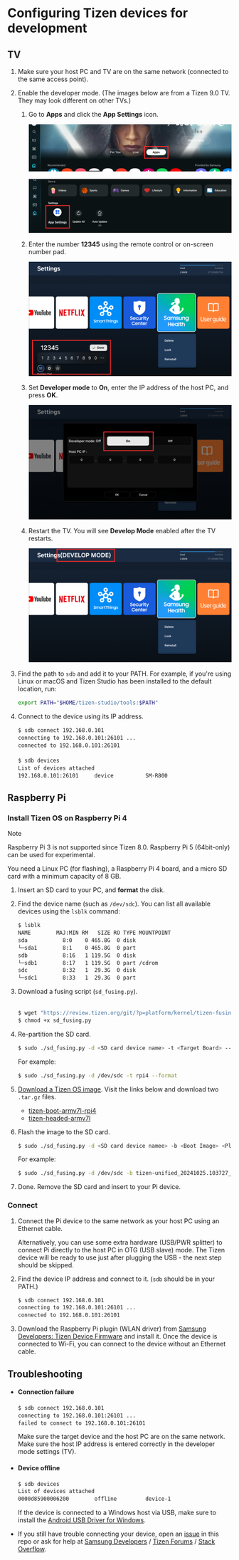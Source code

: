 # Configuring Tizen devices for development

## TV

1. Make sure your host PC and TV are on the same network (connected to the same access point).

1. Enable the developer mode. (The images below are from a Tizen 9.0 TV. They may look different on other TVs.)

   1. Go to **Apps** and click the  **App Settings** icon.

      ![Apps](images/tv-developer-option-1.png)

      ![App Settings](images/tv-developer-option-2.png)

   1. Enter the number **12345** using the remote control or on-screen number pad.

      ![Enter 12345](images/tv-developer-option-3.png)

   1. Set **Developer mode** to **On**, enter the IP address of the host PC, and press **OK**.

      ![Enter IP address](images/tv-developer-option-4.png)

   1. Restart the TV. You will see **Develop Mode** enabled after the TV restarts.

      ![Develop mode enabled](images/tv-developer-option-5.png)

1. Find the path to `sdb` and add it to your PATH. For example, if you're using Linux or macOS and Tizen Studio has been installed to the default location, run:

   ```sh
   export PATH="$HOME/tizen-studio/tools:$PATH"
   ```

1. Connect to the device using its IP address.

   ```sh
   $ sdb connect 192.168.0.101
   connecting to 192.168.0.101:26101 ...
   connected to 192.168.0.101:26101

   $ sdb devices
   List of devices attached
   192.168.0.101:26101     device          SM-R800
   ```

## Raspberry Pi

### Install Tizen OS on Raspberry Pi 4

> [!NOTE]
> Raspberry Pi 3 is not supported since Tizen 8.0. Raspberry Pi 5 (64bit-only) can be used for experimental.

You need a Linux PC (for flashing), a Raspberry Pi 4 board, and a micro SD card with a minimum capacity of 8 GB.

1. Insert an SD card to your PC, and **format** the disk.

1. Find the device name (such as `/dev/sdc`). You can list all available devices using the `lsblk` command:

   ```sh
   $ lsblk
   NAME        MAJ:MIN RM   SIZE RO TYPE MOUNTPOINT
   sda           8:0    0 465.8G  0 disk
   └─sda1        8:1    0 465.8G  0 part
   sdb           8:16   1 119.5G  0 disk
   └─sdb1        8:17   1 119.5G  0 part /cdrom
   sdc           8:32   1  29.3G  0 disk
   └─sdc1        8:33   1  29.3G  0 part
   ```

1. Download a fusing script (`sd_fusing.py`).

   ```sh

   $ wget "https://review.tizen.org/git/?p=platform/kernel/tizen-fusing-scripts.git;a=blob_plain;f=scripts/sd_fusing.py;hb=HEAD" --output-document=sd_fusing.py
   $ chmod +x sd_fusing.py
   ```

1. Re-partition the SD card.

   ```sh
   $ sudo ./sd_fusing.py -d <SD card device name> -t <Target Board> --format
   ```
   For example:
   ```sh
   $ sudo ./sd_fusing.py -d /dev/sdc -t rpi4 --format
   ```

1. [Download a Tizen OS image](https://docs.tizen.org/platform/developing/flashing-rpi/#download-binaries). Visit the links below and download two `.tar.gz` files.

   - [tizen-boot-armv7l-rpi4](https://download.tizen.org/releases/milestone/TIZEN/Tizen/Tizen-Unified/latest/images/standard/tizen-boot-armv7l-rpi4/)
   - [tizen-headed-armv7l](https://download.tizen.org/releases/milestone/TIZEN/Tizen/Tizen-Unified/latest/images/standard/tizen-headed-armv7l/)

1. Flash the image to the SD card.

   ```sh
   $ sudo ./sd_fusing.py -d <SD card device namee> -b <Boot Image> <Platform Image> -t <Target Board>
   ```
   For example:
   ```sh
   $ sudo ./sd_fusing.py -d /dev/sdc -b tizen-unified_20241025.103727_tizen-boot-armv7l-rpi4.tar.gz tizen-unified_20241025.103727_tizen-headed-armv7l.tar.gz -t rpi4
   ```

1. Done. Remove the SD card and insert to your Pi device.

### Connect

1. Connect the Pi device to the same network as your host PC using an Ethernet cable.

   Alternatively, you can use some extra hardware (USB/PWR splitter) to connect Pi directly to the host PC in OTG (USB slave) mode. The Tizen device will be ready to use just after plugging the USB - the next step should be skipped.

1. Find the device IP address and connect to it. (`sdb` should be in your PATH.)

   ```sh
   $ sdb connect 192.168.0.101
   connecting to 192.168.0.101:26101 ...
   connected to 192.168.0.101:26101
   ```

1. Download the Raspberry Pi plugin (WLAN driver) from [Samsung Developers: Tizen Device Firmware](https://developer.samsung.com/tizen/TizenDeviceFirmware.html) and install it. Once the device is connected to Wi-Fi, you can connect to the device without an Ethernet cable.

## Troubleshooting

- #### Connection failure

  ```sh
  $ sdb connect 192.168.0.101
  connecting to 192.168.0.101:26101 ...
  failed to connect to 192.168.0.101:26101
  ```

  Make sure the target device and the host PC are on the same network. Make sure the host IP address is entered correctly in the developer mode settings (TV).

- #### Device offline

  ```sh
  $ sdb devices
  List of devices attached
  0000d85900006200        offline         device-1
  ```

  If the device is connected to a Windows host via USB, make sure to install the [Android USB Driver for Windows](https://developer.samsung.com/mobile/android-usb-driver.html).

- If you still have trouble connecting your device, open an [issue](https://github.com/flutter-tizen/flutter-tizen/issues) in this repo or ask for help at [Samsung Developers](https://forum.developer.samsung.com) / [Tizen Forums](https://developer.tizen.org/forums/sdk-ide/active) / [Stack Overflow](https://stackoverflow.com/questions/tagged/tizen).
